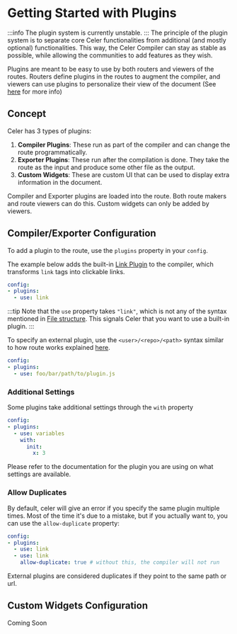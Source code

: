 # Getting Started with Plugins
:::info
The plugin system is currently unstable.
:::
The principle of the plugin system is to separate core Celer functionalities from additional (and mostly optional) functionalities.
This way, the Celer Compiler can stay as stable as possible, while allowing the communities to add features as they wish.

Plugins are meant to be easy to use by both routers and viewers of the routes.
Routers define plugins in the routes to augment the compiler, and viewers
can use plugins to personalize their view of the document (See [here](./settings.md) for more info)

## Concept
Celer has 3 types of plugins:
1. **Compiler Plugins**: These run as part of the compiler and can change the route programmatically.
2. **Exporter Plugins**: These run after the compilation is done. They take the route as the input and produce some other file as the output.
3. **Custom Widgets**: These are custom UI that can be used to display extra information in the document.

Compiler and Exporter plugins are loaded into the route. Both route makers and route viewers can do this.
Custom widgets can only be added by viewers.

## Compiler/Exporter Configuration
To add a plugin to the route, use the `plugins` property in your `config`.

The example below adds the built-in [Link Plugin](./link.md) to the compiler, which transforms `link` tags into clickable links.
```yaml
config:
- plugins:
  - use: link
```
:::tip
Note that the `use` property takes `"link"`, which is not any of the syntax mentioned in
[File structure](../route/file-structure.md). This signals Celer that you want to use a built-in
plugin.
:::

To specify an external plugin, use the `<user>/<repo>/<path>` syntax similar
to how route works explained [here](../route/file-structure.md).
```yaml
config:
- plugins:
  - use: foo/bar/path/to/plugin.js
```

### Additional Settings
Some plugins take additional settings through the `with` property
```yaml
config:
- plugins:
  - use: variables
    with:
      init:
        x: 3
```
Please refer to the documentation for the plugin you are using on what settings are available.


### Allow Duplicates
By default, celer will give an error if you specify the same plugin multiple times.
Most of the time it's due to a mistake, but if you actually want to, you can use the `allow-duplicate` property:
```yaml
config:
- plugins:
  - use: link
  - use: link
    allow-duplicate: true # without this, the compiler will not run
```

External plugins are considered duplicates if they point to the same path or url.

## Custom Widgets Configuration
Coming Soon
